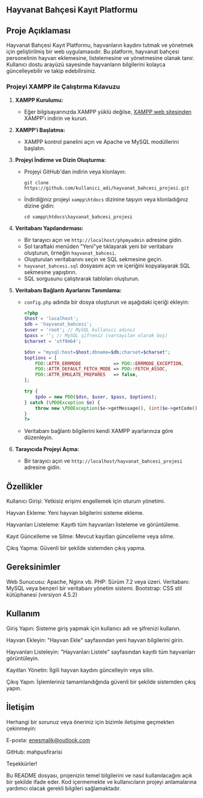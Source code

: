 Hayvanat Bahçesi Kayıt Platformu
--------------------------------
Proje Açıklaması
----------------
Hayvanat Bahçesi Kayıt Platformu, hayvanların kaydını tutmak ve yönetmek için geliştirilmiş bir web uygulamasıdır. Bu platform, hayvanat bahçesi personelinin hayvan eklemesine, listelemesine ve yönetmesine olanak tanır. Kullanıcı dostu arayüzü sayesinde hayvanların bilgilerini kolayca güncelleyebilir ve takip edebilirsiniz.

### Projeyi XAMPP ile Çalıştırma Kılavuzu

1. **XAMPP Kurulumu:**
   - Eğer bilgisayarınızda XAMPP yüklü değilse, [XAMPP web sitesinden](https://www.apachefriends.org/index.html) XAMPP'ı indirin ve kurun.

2. **XAMPP'i Başlatma:**
   - XAMPP kontrol panelini açın ve Apache ve MySQL modüllerini başlatın.

3. **Projeyi İndirme ve Dizin Oluşturma:**
   - Projeyi GitHub'dan indirin veya klonlayın:
     ```
     git clone https://github.com/kullanici_adi/hayvanat_bahcesi_projesi.git
     ```
   - İndirdiğiniz projeyi `xampp\htdocs` dizinine taşıyın veya klonladığınız dizine gidin:
     ```
     cd xampp\htdocs\hayvanat_bahcesi_projesi
     ```

4. **Veritabanı Yapılandırması:**
   - Bir tarayıcı açın ve `http://localhost/phpmyadmin` adresine gidin.
   - Sol taraftaki menüden "Yeni"ye tıklayarak yeni bir veritabanı oluşturun, örneğin `hayvanat_bahcesi`.
   - Oluşturulan veritabanını seçin ve SQL sekmesine geçin.
   - `hayvanat_bahcesi.sql` dosyasını açın ve içeriğini kopyalayarak SQL sekmesine yapıştırın.
   - SQL sorgusunu çalıştırarak tabloları oluşturun.

5. **Veritabanı Bağlantı Ayarlarını Tanımlama:**
   - `config.php` adında bir dosya oluşturun ve aşağıdaki içeriği ekleyin:
     ```php
     <?php
     $host = 'localhost';
     $db = 'hayvanat_bahcesi';
     $user = 'root'; // MySQL kullanıcı adınız
     $pass = ''; // MySQL şifreniz (varsayılan olarak boş)
     $charset = 'utf8mb4';

     $dsn = "mysql:host=$host;dbname=$db;charset=$charset";
     $options = [
         PDO::ATTR_ERRMODE            => PDO::ERRMODE_EXCEPTION,
         PDO::ATTR_DEFAULT_FETCH_MODE => PDO::FETCH_ASSOC,
         PDO::ATTR_EMULATE_PREPARES   => false,
     ];

     try {
         $pdo = new PDO($dsn, $user, $pass, $options);
     } catch (\PDOException $e) {
         throw new \PDOException($e->getMessage(), (int)$e->getCode());
     }
     ?>
     ```
   - Veritabanı bağlantı bilgilerini kendi XAMPP ayarlarınıza göre düzenleyin.

6. **Tarayıcıda Projeyi Açma:**
   - Bir tarayıcı açın ve `http://localhost/hayvanat_bahcesi_projesi` adresine gidin.


Özellikler
-----------
Kullanıcı Girişi: Yetkisiz erişimi engellemek için oturum yönetimi.

Hayvan Ekleme: Yeni hayvan bilgilerini sisteme ekleme.

Hayvanları Listeleme: Kayıtlı tüm hayvanları listeleme ve görüntüleme.

Kayıt Güncelleme ve Silme: Mevcut kayıtları güncelleme veya silme.

Çıkış Yapma: Güvenli bir şekilde sistemden çıkış yapma.

Gereksinimler
-------------
Web Sunucusu: Apache, Nginx vb.
PHP: Sürüm 7.2 veya üzeri.
Veritabanı: MySQL veya benzeri bir veritabanı yönetim sistemi.
Bootstrap: CSS stil kütüphanesi (versiyon 4.5.2)

Kullanım
--------
Giriş Yapın: Sisteme giriş yapmak için kullanıcı adı ve şifrenizi kullanın.

Hayvan Ekleyin: "Hayvan Ekle" sayfasından yeni hayvan bilgilerini girin.

Hayvanları Listeleyin: "Hayvanları Listele" sayfasından kayıtlı tüm hayvanları görüntüleyin.

Kayıtları Yönetin: İlgili hayvan kaydını güncelleyin veya silin.

Çıkış Yapın: İşlemleriniz tamamlandığında güvenli bir şekilde sistemden çıkış yapın.

İletişim
--------
Herhangi bir sorunuz veya öneriniz için bizimle iletişime geçmekten çekinmeyin:

E-posta: enesmalik@outlook.com

GitHub: mahpusfirarisi

Teşekkürler!

Bu README dosyası, projenizin temel bilgilerini ve nasıl kullanılacağını açık bir şekilde ifade eder. Kod içermemekte ve kullanıcıların projeyi anlamalarına yardımcı olacak gerekli bilgileri sağlamaktadır.
